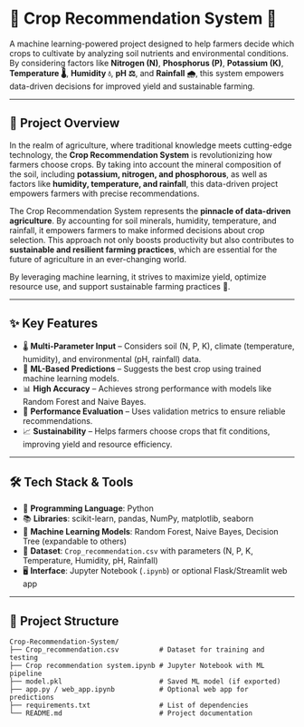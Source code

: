 # 🌾 Crop Recommendation System 🌾

A machine learning-powered project designed to help farmers decide which crops to cultivate by analyzing soil nutrients and environmental conditions. By considering factors like **Nitrogen (N)**, **Phosphorus (P)**, **Potassium (K)**, **Temperature 🌡️**, **Humidity 💧**, **pH ⚖️**, and **Rainfall 🌧️**, this system empowers data-driven decisions for improved yield and sustainable farming.  

---

## 📖 Project Overview

In the realm of agriculture, where traditional knowledge meets cutting-edge technology, the **Crop Recommendation System** is revolutionizing how farmers choose crops. By taking into account the mineral composition of the soil, including **potassium, nitrogen, and phosphorous**, as well as factors like **humidity, temperature, and rainfall**, this data-driven project empowers farmers with precise recommendations.  

The Crop Recommendation System represents the **pinnacle of data-driven agriculture**. By accounting for soil minerals, humidity, temperature, and rainfall, it empowers farmers to make informed decisions about crop selection. This approach not only boosts productivity but also contributes to **sustainable and resilient farming practices**, which are essential for the future of agriculture in an ever-changing world.  

By leveraging machine learning, it strives to maximize yield, optimize resource use, and support sustainable farming practices 🌱.  

---

## ✨ Key Features

- 🌡️ **Multi-Parameter Input** – Considers soil (N, P, K), climate (temperature, humidity), and environmental (pH, rainfall) data.  
- 🤖 **ML-Based Predictions** – Suggests the best crop using trained machine learning models.  
- 📊 **High Accuracy** – Achieves strong performance with models like Random Forest and Naive Bayes.  
- 🧾 **Performance Evaluation** – Uses validation metrics to ensure reliable recommendations.  
- 📈 **Sustainability** – Helps farmers choose crops that fit conditions, improving yield and resource efficiency.  

---

## 🛠️ Tech Stack & Tools

- 🐍 **Programming Language**: Python  
- 📚 **Libraries**: scikit-learn, pandas, NumPy, matplotlib, seaborn  
- 🤖 **Machine Learning Models**: Random Forest, Naive Bayes, Decision Tree (expandable to others)  
- 📂 **Dataset**: `Crop_recommendation.csv` with parameters (N, P, K, Temperature, Humidity, pH, Rainfall)  
- 🖥️ **Interface**: Jupyter Notebook (`.ipynb`) or optional Flask/Streamlit web app  

---

## 📂 Project Structure

```text
Crop-Recommendation-System/
├── Crop_recommendation.csv          # Dataset for training and testing
├── Crop recommendation system.ipynb # Jupyter Notebook with ML pipeline
├── model.pkl                        # Saved ML model (if exported)
├── app.py / web_app.ipynb           # Optional web app for predictions
├── requirements.txt                 # List of dependencies
└── README.md                        # Project documentation
